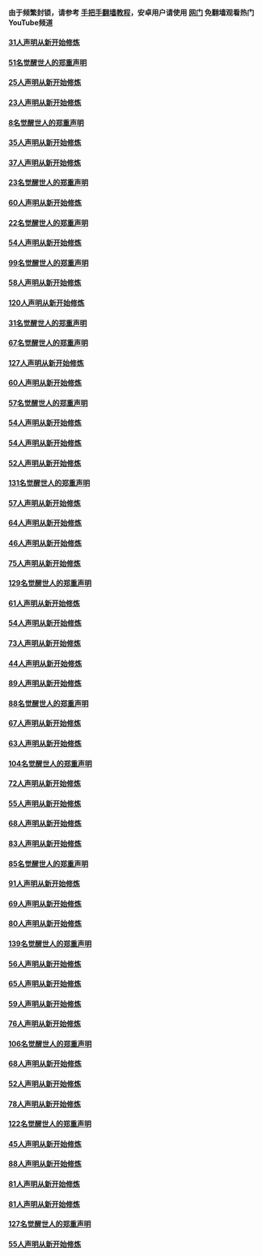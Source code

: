 #### 由于频繁封锁，请参考 [手把手翻墙教程](https://github.com/gfw-breaker/guides/wiki/)，安卓用户请使用 [网门](https://github.com/gfw-breaker/nogfw/blob/master/dl.md?t=02201100) 免翻墙观看热门YouTube频道 

#### [31人声明从新开始修炼](../pages/91/421081.md?t=02201100) 

#### [51名觉醒世人的郑重声明](../pages/91/421080.md?t=02201100) 

#### [25人声明从新开始修炼](../pages/91/421020.md?t=02201100) 

#### [23人声明从新开始修炼](../pages/91/420884.md?t=02201100) 

#### [8名觉醒世人的郑重声明](../pages/91/420883.md?t=02201100) 

#### [35人声明从新开始修炼](../pages/91/420809.md?t=02201100) 

#### [37人声明从新开始修炼](../pages/91/420766.md?t=02201100) 

#### [23名觉醒世人的郑重声明](../pages/91/420765.md?t=02201100) 

#### [60人声明从新开始修炼](../pages/91/420727.md?t=02201100) 

#### [22名觉醒世人的郑重声明](../pages/91/420726.md?t=02201100) 

#### [54人声明从新开始修炼](../pages/91/420529.md?t=02201100) 

#### [99名觉醒世人的郑重声明](../pages/91/420528.md?t=02201100) 

#### [58人声明从新开始修炼](../pages/91/420198.md?t=02201100) 

#### [120人声明从新开始修炼](../pages/91/420141.md?t=02201100) 

#### [31名觉醒世人的郑重声明](../pages/91/420197.md?t=02201100) 

#### [67名觉醒世人的郑重声明](../pages/91/420140.md?t=02201100) 

#### [127人声明从新开始修炼](../pages/91/420082.md?t=02201100) 

#### [60人声明从新开始修炼](../pages/91/420081.md?t=02201100) 

#### [57名觉醒世人的郑重声明](../pages/91/420080.md?t=02201100) 

#### [54人声明从新开始修炼](../pages/91/419533.md?t=02201100) 

#### [54人声明从新开始修炼](../pages/91/419532.md?t=02201100) 

#### [52人声明从新开始修炼](../pages/91/419531.md?t=02201100) 

#### [131名觉醒世人的郑重声明](../pages/91/419530.md?t=02201100) 

#### [57人声明从新开始修炼](../pages/91/419430.md?t=02201100) 

#### [64人声明从新开始修炼](../pages/91/419429.md?t=02201100) 

#### [46人声明从新开始修炼](../pages/91/419428.md?t=02201100) 

#### [75人声明从新开始修炼](../pages/91/419427.md?t=02201100) 

#### [129名觉醒世人的郑重声明](../pages/91/419426.md?t=02201100) 

#### [61人声明从新开始修炼](../pages/91/419198.md?t=02201100) 

#### [54人声明从新开始修炼](../pages/91/419197.md?t=02201100) 

#### [73人声明从新开始修炼](../pages/91/419196.md?t=02201100) 

#### [44人声明从新开始修炼](../pages/91/419075.md?t=02201100) 

#### [89人声明从新开始修炼](../pages/91/419074.md?t=02201100) 

#### [88名觉醒世人的郑重声明](../pages/91/419195.md?t=02201100) 

#### [67人声明从新开始修炼](../pages/91/419073.md?t=02201100) 

#### [63人声明从新开始修炼](../pages/91/419072.md?t=02201100) 

#### [104名觉醒世人的郑重声明](../pages/91/419071.md?t=02201100) 

#### [72人声明从新开始修炼](../pages/91/418902.md?t=02201100) 

#### [55人声明从新开始修炼](../pages/91/418901.md?t=02201100) 

#### [68人声明从新开始修炼](../pages/91/418900.md?t=02201100) 

#### [83人声明从新开始修炼](../pages/91/418757.md?t=02201100) 

#### [85名觉醒世人的郑重声明](../pages/91/418899.md?t=02201100) 

#### [91人声明从新开始修炼](../pages/91/418756.md?t=02201100) 

#### [69人声明从新开始修炼](../pages/91/418755.md?t=02201100) 

#### [80人声明从新开始修炼](../pages/91/418754.md?t=02201100) 

#### [139名觉醒世人的郑重声明](../pages/91/418753.md?t=02201100) 

#### [56人声明从新开始修炼](../pages/91/418594.md?t=02201100) 

#### [65人声明从新开始修炼](../pages/91/418593.md?t=02201100) 

#### [59人声明从新开始修炼](../pages/91/418592.md?t=02201100) 

#### [76人声明从新开始修炼](../pages/91/418431.md?t=02201100) 

#### [106名觉醒世人的郑重声明](../pages/91/418591.md?t=02201100) 

#### [68人声明从新开始修炼](../pages/91/418430.md?t=02201100) 

#### [52人声明从新开始修炼](../pages/91/418429.md?t=02201100) 

#### [78人声明从新开始修炼](../pages/91/418428.md?t=02201100) 

#### [122名觉醒世人的郑重声明](../pages/91/418427.md?t=02201100) 

#### [45人声明从新开始修炼](../pages/91/418248.md?t=02201100) 

#### [88人声明从新开始修炼](../pages/91/418247.md?t=02201100) 

#### [81人声明从新开始修炼](../pages/91/418246.md?t=02201100) 

#### [81人声明从新开始修炼](../pages/91/418139.md?t=02201100) 

#### [127名觉醒世人的郑重声明](../pages/91/418245.md?t=02201100) 

#### [55人声明从新开始修炼](../pages/91/418138.md?t=02201100) 

